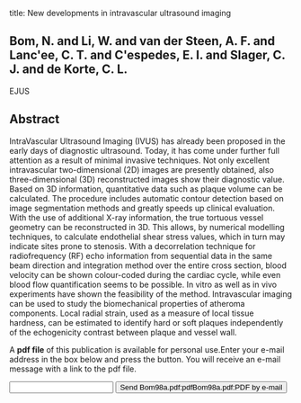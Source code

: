 title: New developments in intravascular ultrasound imaging

## Bom, N. and Li, W. and van der Steen, A. F. and Lanc'ee, C. T. and C'espedes, E. I. and Slager, C. J. and de Korte, C. L.
EJUS


## Abstract
IntraVascular Ultrasound Imaging (IVUS) has already been proposed in the early days of diagnostic ultrasound. Today, it has come under further full attention as a result of minimal invasive techniques. Not only excellent intravascular two-dimensional (2D) images are presently obtained, also three-dimensional (3D) reconstructed images show their diagnostic value. Based on 3D information, quantitative data such as plaque volume can be calculated. The procedure includes automatic contour detection based on image segmentation methods and greatly speeds up clinical evaluation. With the use of additional X-ray information, the true tortuous vessel geometry can be reconstructed in 3D. This allows, by numerical modelling techniques, to calculate endothelial shear stress values, which in turn may indicate sites prone to stenosis. With a decorrelation technique for radiofrequency (RF) echo information from sequential data in the same beam direction and integration method over the entire cross section, blood velocity can be shown colour-coded during the cardiac cycle, while even blood flow quantification seems to be possible. In vitro as well as in vivo experiments have shown the feasibility of the method. Intravascular imaging can be used to study the biomechanical properties of atheroma components. Local radial strain, used as a measure of local tissue hardness, can be estimated to identify hard or soft plaques independently of the echogenicity contrast between plaque and vessel wall.

A <b>pdf file</b> of this publication is available for personal use.Enter your e-mail address in the box below and press the button. You will receive an e-mail message with a link to the pdf file.
<form action="sender.php">  <input type="text" name="email">  <input type="submit" value="Send Bom98a.pdf:pdfBom98a.pdf:PDF by e-mail"></form>